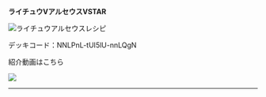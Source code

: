 __ライチュウVアルセウスVSTAR__

![ライチュウアルセウスレシピ](https://i.imgur.com/V5SAdD6.png)

デッキコード：NNLPnL-tUI5lU-nnLQgN

紹介動画はこちら

[![](https://img.youtube.com/vi/tCOwtaId504/0.jpg)](https://www.youtube.com/watch?v=tCOwtaId504)

***
